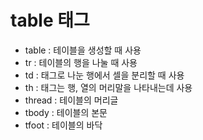 table 태그
==========

-	table : 테이블을 생성할 때 사용
-	tr : 테이블의 행을 나눌 때 사용
-	td : <tr> 태그로 나눈 행에서 셀을 분리할 때 사용
-	th : 태그는 행, 열의 머리말을 나타내는데 사용
-	thread : 테이블의 머리글
-	tbody : 테이블의 본문
-	tfoot : 테이블의 바닥
